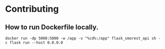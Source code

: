 # Contributing

## How to run Dockerfile locally.

```
docker run -dp 5000:5000 -w /app -v "%cd%:/app" flask_smorest_api sh -c flask run --host 0.0.0.0

```
